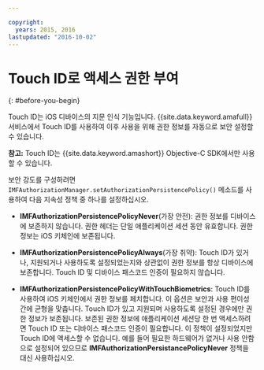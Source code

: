 ```yaml
---

copyright:
  years: 2015, 2016
lastupdated: "2016-10-02"  
---
```


# Touch ID로 액세스 권한 부여
{: #before-you-begin}

Touch ID는 iOS 디바이스의 지문 인식 기능입니다. {{site.data.keyword.amafull}} 서비스에서 Touch ID를 사용하여 이후 사용을 위해 권한 정보를 자동으로 보안 설정할 수 있습니다.  

**참고:** Touch ID는 {{site.data.keyword.amashort}} Objective-C SDK에서만 사용할 수 있습니다. 

보안 강도를 구성하려면 `IMFAuthorizationManager.setAuthorizationPersistencePolicy()` 메소드를 사용하여 다음 지속성 정책 중 하나를 설정하십시오. 

* **IMFAuthorizationPersistencePolicyNever**(가장 안전): 권한 정보를 디바이스에 보존하지 않습니다. 권한 헤더는 단일 애플리케이션 세션 동안 유효합니다. 권한 정보는 iOS 키체인에 보존됩니다. 

* **IMFAuthorizationPersistencePolicyAlways**(가장 취약): Touch ID가 있거나, 지원되거나 사용하도록 설정되었는지와 상관없이 권한 정보를 항상 디바이스에 보존합니다. Touch ID 및 디바이스 패스코드 인증이 필요하지 않습니다. 

* **IMFAuthorizationPersistencePolicyWithTouchBiometrics**: Touch ID를 사용하여 iOS 키체인에서 권한 정보를 페치합니다. 이 옵션은 보안과 사용 편이성 간에 균형을 맞춥니다. Touch ID가 있고 지원되며 사용하도록 설정된 경우에만 권한 정보가 보존됩니다. 보존된 권한 정보에 애플리케이션 세션당 한 번 액세스하려면 Touch ID 또는 디바이스 패스코드 인증이 필요합니다. 이 정책이 설정되었지만 Touch ID에 액세스할 수 없습니다. 예를 들어 필요한 하드웨어가 없거나 사용 안함으로 설정되어 있으므로 **IMFAuthorizationPersistancePolicyNever** 정책을 대신 사용하십시오. 
